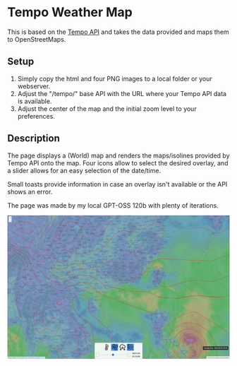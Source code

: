 # Tempo Weather Map

This is based on the <a href="https://github.com/leoneljdias/tempo">Tempo API</a> and takes the data provided and maps them to OpenStreetMaps.

## Setup

1. Simply copy the html and four PNG images to a local folder or your webserver. 
2. Adjust the "/tempo/" base API with the URL where your Tempo API data is available.
3. Adjust the center of the map and the initial zoom level to your preferences.

## Description

The page displays a (World) map and renders the maps/isolines provided by Tempo API onto the map. Four icons allow to select the desired overlay, and a slider allows for an easy selection of the date/time.

Small toasts provide information in case an overlay isn't available or the API shows an error.

The page was made by my local GPT-OSS 120b with plenty of iterations.

<img src="https://raw.githubusercontent.com/MatthK/Tempo-Weather-Map/refs/heads/main/map.png" alt="Sample map" width="1024" height="auto">